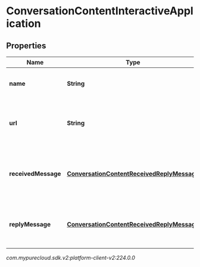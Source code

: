 # ConversationContentInteractiveApplication


## Properties

| Name | Type | Description | Notes |
| ------------ | ------------- | ------------- | ------------- |
| **name** | **String** | The name of the message app. |  [optional] |
| **url** | **String** | Contains the data that is sent to the message app. |  [optional] |
| **receivedMessage** | [**ConversationContentReceivedReplyMessage**](ConversationContentReceivedReplyMessage) | The message displayed in the received message bubble. |  [optional] |
| **replyMessage** | [**ConversationContentReceivedReplyMessage**](ConversationContentReceivedReplyMessage) | The message displayed in the reply message bubble. |  [optional] |




_com.mypurecloud.sdk.v2:platform-client-v2:224.0.0_
